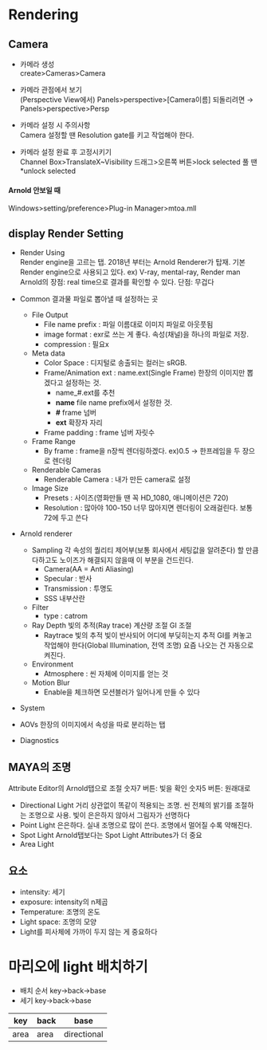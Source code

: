 # Rendering
## Camera

* 카메라 생성</br>
create>Cameras>Camera

* 카메라 관점에서 보기</br>
(Perspective View에서)
Panels>perspective>[Camera이름]
되돌리려면
&rarr; Panels>perspective>Persp

* 카메라 설정 시 주의사항</br>
Camera 설정할 땐 Resolution gate를 키고 작업해야 한다.

* 카메라 설정 완료 후 고정시키기</br>
Channel Box>TranslateX~Visibility 드래그>오른쪽 버튼>lock selected
풀 땐 *unlock selected

#### Arnold 안보일 때
Windows>setting/preference>Plug-in Manager>mtoa.mll

## display Render Setting
  * Render Using</br>
    Render engine을 고르는 탭.
    2018년 부터는 Arnold Renderer가 탑재. 기본 Render engine으로 사용되고 있다.
    ex) V-ray, mental-ray, Render man
    Arnold의 장점: real time으로 결과를 확인할 수 있다.
    단점: 무겁다
  * Common
    결과물 파일로 뽑아낼 때 설정하는 곳
      * File Output
        * File name prefix : 파일 이름대로 이미지 파일로 아웃풋됨
        * image format : exr로 쓰는 게 좋다. 속성(채널)을 하나의 파일로 저장.
        * compression : 필요x
      * Meta data
        * Color Space : 디지털로 송출되는 컬러는 sRGB.
        * Frame/Animation ext : name.ext(Single Frame) 한장의 이미지만 뽑겠다고 설정하는 것.
            * name_#.ext를 추천
            * **name** file name prefix에서 설정한 것.
            * **#** frame 넘버
            * **ext** 확장자 자리
        * Frame padding : frame 넘버 자릿수
      * Frame Range
        * By frame : frame을 n장씩 렌더링하겠다. ex)0.5 -> 한프레임을 두 장으로 렌더링
      * Renderable Cameras
        * Renderable Camera : 내가 만든 camera로 설정
      * Image Size
        * Presets : 사이즈(영화만들 땐 꼭 HD_1080, 애니메이션은 720)
        * Resolution : 많아야 100-150 너무 많아지면 렌더링이 오래걸린다. 보통 72에 두고 쓴다
      
  * Arnold renderer
    * Sampling
    각 속성의 퀄리티 제어부(보통 회사에서 세팅값을 알려준다)
    할 만큼 다하고도 노이즈가 해결되지 않을때 이 부분을 건드린다.
      * Camera(AA = Anti Aliasing)
      * Specular : 반사
      * Transmission : 투명도
      * SSS 내부산란    
    * Filter
      * type : catrom
    * Ray Depth
    빛의 추적(Ray trace) 계산량 조절
    GI 조절
      * Raytrace
        빛의 추적
        빛이 반사되어 어디에 부딪히는지 추적
        GI를 켜놓고 작업해야 한다(Global Illumination, 전역 조명)
        요즘 나오는 건 자동으로 켜진다.
     * Environment
        * Atmosphere : 씬 자체에 이미지를 얻는 것
     * Motion Blur
        * Enable을 체크하면 모션블러가 일어나게 만들 수 있다
  * System
  * AOVs
    한장의 이미지에서 속성을 따로 분리하는 탭
  * Diagnostics
  
## MAYA의 조명
Attribute Editor의 Arnold탭으로 조절
숫자7 버튼: 빛을 확인
숫자5 버튼: 원래대로
* Directional Light
  거리 상관없이 똑같이 적용되는 조명.
  씬 전체의 밝기를 조절하는 조명으로 사용.
  빛이 은은하지 않아서 그림자가 선명하다
* Point Light
  은은하다.
  실내 조명으로 많이 쓴다.
  조명에서 멀어질 수록 약해진다.
* Spot Light
  Arnold탭보다는
  Spot Light Attributes가 더 중요
* Area Light

## 요소
  * intensity: 세기
  * exposure: intensity의 n제곱
  * Temperature: 조명의 온도
  * Light space: 조명의 모양
  * Light를 피사체에 가까이 두지 않는 게 중요하다



# 마리오에 light 배치하기

* 배치 순서
  key&rarr;back&rarr;base
* 세기
  key&rarr;back&rarr;base

key|back|base
---|---|---
area|area|directional




